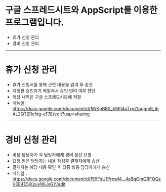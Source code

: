 # 구글 스프레드시트와 AppScript를 이용한 프로그램입니다.
   - 휴가 신청 관리
   - 경비 신청 관리

----
# 휴가 신청 관리
   - 휴가 신청서를 통해 관련 내용을 입력 후 송신
   - 지정한 승인자가 메일에서 승인 반려 여부 판단
   - 해당 내역은 구글 스프레드시트에 저장
   - 메뉴얼: https://docs.google.com/document/d/1jNKpBBS_hMtI4uTxpZtaqgm9_jbAL2QT2Rcfdg-eT7E/edit?usp=sharing
   
----

# 경비 신청 관리
   - 비용 담당자가 각 담당자에게 경비 정산 요청
   - 요청 받은 담당자는 내용 작성후 결재자에게 송신
   - 결재자는 해당 내용 확인 후 최종 비용 담당자에게 송신
   - 메뉴얼 : https://docs.google.com/document/d/159FsU1Prxwf4__4aBqOmQ8FQQzVEE4E5jXxuyWjJyGY/edit
